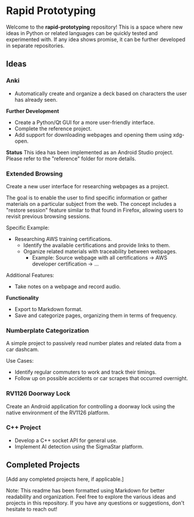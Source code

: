 # Rapid Prototyping

Welcome to the **rapid-prototyping** repository! This is a space where new ideas in Python or related languages can be quickly tested and experimented with. If any idea shows promise, it can be further developed in separate repositories.

## Ideas

### Anki
- Automatically create and organize a deck based on characters the user has already seen.

**Further Development**
- Create a Python/Qt GUI for a more user-friendly interface.
- Complete the reference project.
- Add support for downloading webpages and opening them using xdg-open.

**Status**
This idea has been implemented as an Android Studio project. Please refer to the "reference" folder for more details.

### Extended Browsing
Create a new user interface for researching webpages as a project.

The goal is to enable the user to find specific information or gather materials on a particular subject from the web. The concept includes a "restore session" feature similar to that found in Firefox, allowing users to revisit previous browsing sessions.

Specific Example:
- Researching AWS training certifications.
  - Identify the available certifications and provide links to them.
  - Organize related materials with traceability between webpages.
    - Example: Source webpage with all certifications -> AWS developer certification -> ...

Additional Features:
- Take notes on a webpage and record audio.

**Functionality**
- Export to Markdown format.
- Save and categorize pages, organizing them in terms of frequency.

### Numberplate Categorization
A simple project to passively read number plates and related data from a car dashcam.

Use Cases:
- Identify regular commuters to work and track their timings.
- Follow up on possible accidents or car scrapes that occurred overnight.

### RV1126 Doorway Lock
Create an Android application for controlling a doorway lock using the native environment of the RV1126 platform.

### C++ Project
- Develop a C++ socket API for general use.
- Implement AI detection using the SigmaStar platform.

## Completed Projects

[Add any completed projects here, if applicable.]

Note: This readme has been formatted using Markdown for better readability and organization. Feel free to explore the various ideas and projects in this repository. If you have any questions or suggestions, don't hesitate to reach out!
